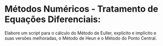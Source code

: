 # Métodos Numéricos - Tratamento de Equações Diferenciais:

Elabore um script para o cálculo do Método de Euller, explícito e implícito e suas versões melhoradas, o Método de Heun e o Método do Ponto Central.